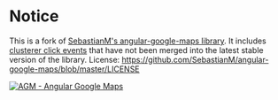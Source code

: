 # Notice
This is a fork of [SebastianM's angular-google-maps library](https://github.com/SebastianM/angular-google-maps). It includes [clusterer click events](https://github.com/SebastianM/angular-google-maps/pull/1278) that have not been merged into the latest stable version of the library.
License: https://github.com/SebastianM/angular-google-maps/blob/master/LICENSE

[![AGM - Angular Google Maps](assets/images/angular-google-maps-logo.png)](https://angular-maps.com/)
